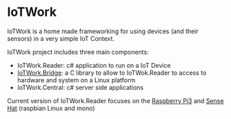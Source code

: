 # IoTWork

IoTWork is a home made frameworking for using devices (and their sensors) in a very simple IoT Context.

IoTWork project includes three main components:

* IoTWork.Reader: c# application to run on a IoT Device
* [IoTWork.Bridge](https://github.com/samnium/IoTWork.NetBridge): a C library to allow to IoTWok.Reader to access to hardware and system on a Linux platform
* IoTWork.Central: c# server side applications

Current version of IoTWork.Reader focuses on the [Raspberry Pi3](https://www.raspberrypi.org/) and [Sense Hat](https://www.raspberrypi.org/products/sense-hat/) (raspbian Linux and mono)
